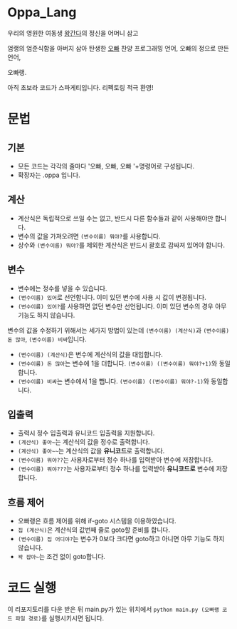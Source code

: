 # Oppa_Lang
우리의 영원한 여동생 [왕간다](https://www.youtube.com/@run0914)의 정신을 어머니 삼고

엄랭의 엄준식함을 아버지 삼아 탄생한 [오빠](https://www.youtube.com/shorts/KXXCsRG5WAA) 찬양 프로그래밍 언어, 오빠의 정으로 만든 언어,

오빠랭.

아직 초보라 코드가 스파게티입니다.
리펙토링 적극 환영!

문법
=============

기본
-------------
* 모든 코드는 각각의 줄마다 '오빠, 오빠, 오빠 '+명령어로 구성됩니다.
* 확장자는 .oppa 입니다.

계산
-------------
* 계산식은 독립적으로 쓰일 수는 없고, 반드시 다른 함수들과 같이 사용해야만 합니다.
* 변수의 값을 가져오려면 `(변수이름) 뭐야?`를 사용합니다.
* 상수와 `(변수이름) 뭐야?`를 제외한 계산식은 반드시 괄호로 감싸져 있어야 합니다.

변수
-------------
* 변수에는 정수를 넣을 수 있습니다.
* `(변수이름) 있어`로 선언합니다. 이미 있던 변수에 사용 시 값이 변경됩니다.
* `(변수이름) 있어?`를 사용하면 없던 변수만 선언됩니다. 이미 있던 변수의 경우 아무 기능도 하지 않습니다.

변수의 값을 수정하기 위해서는 세가지 방법이 있는데 `(변수이름) (계산식)`과 `(변수이름) 돈 많아`, `(변수이름) 비싸`입니다.
* `(변수이름) (계산식)`은 변수에 계산식의 값을 대입합니다.
* `(변수이름) 돈 많아`는 변수에 1을 더합니다. `(변수이름) ((변수이름) 뭐야?+1)`와 동일합니다.
* `(변수이름) 비싸`는 변수에서 1을 뺍니다. `(변수이름) ((변수이름) 뭐야?-1)`와 동일합니다.

입출력
-------------
* 출력시 정수 입출력과 유니코드 입출력을 지원합니다.
* `(계산식) 좋아~`는 계산식의 값을 정수로 출력합니다.
* `(계산식) 좋아~~`는 계산식의 값을 **유니코드**로 출력합니다.
* `(변수이름) 뭐야??`는 사용자로부터 정수 하나를 입력받아 변수에 저장합니다.
* `(변수이름) 뭐야???`는 사용자로부터 정수 하나를 입력받아 **유니코드로** 변수에 저장합니다.

흐름 제어
------------
* 오빠랭은 흐름 제어를 위해 if-goto 시스템을 이용하였습니다.
* `집 (계산식)`은 계산식의 값번째 줄로 goto할 준비를 합니다.
* `(변수이름) 집 어디야?`는 변수가 0보다 크다면 goto하고 아니면 아무 기능도 하지 않습니다.
* `꽉 잡아~`는 조건 없이 goto합니다.

# 코드 실행
이 리포지토리를 다운 받은 뒤 main.py가 있는 위치에서 `python main.py (오빠랭 코드 파일 경로)`를 실행시키시면 됩니다.
